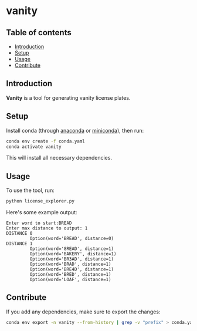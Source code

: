 # vanity

## Table of contents

- [Introduction](#introduction)
- [Setup](#setup)
- [Usage](#usage)
- [Contribute](#contribute)

## Introduction

**Vanity** is a tool for generating vanity license plates.

## Setup

Install conda (through [anaconda](https://docs.anaconda.com/anaconda/install/) or [miniconda](https://docs.conda.io/en/latest/miniconda.html)), then run:

```sh
conda env create -f conda.yaml
conda activate vanity
```

This will install all necessary dependencies.

## Usage

To use the tool, run:
```sh
python license_explorer.py
```

Here's some example output:
```
Enter word to start:BREAD
Enter max distance to output: 1
DISTANCE 0
         Option(word='BREAD', distance=0)
DISTANCE 1
         Option(word='8READ', distance=1)
         Option(word='BAKERY', distance=1)
         Option(word='BR3AD', distance=1)
         Option(word='BRAD', distance=1)
         Option(word='BRE4D', distance=1)
         Option(word='BRED', distance=1)
         Option(word='LOAF', distance=1)
```

## Contribute

If you add any dependencies, make sure to export the changes:

```sh
conda env export -n vanity --from-history | grep -v "prefix" > conda.yaml
```